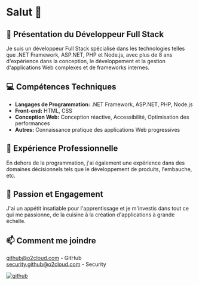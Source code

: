 # Salut 👋

## 💼 Présentation du Développeur Full Stack

Je suis un développeur Full Stack spécialisé dans les technologies telles que .NET Framework, ASP.NET, PHP et Node.js, avec plus de 8 ans d'expérience dans la conception, le développement et la gestion d'applications Web complexes et de frameworks internes.

## 💻 Compétences Techniques

- **Langages de Programmation:** .NET Framework, ASP.NET, PHP, Node.js
- **Front-end:** HTML, CSS
- **Conception Web:** Conception réactive, Accessibilité, Optimisation des performances
- **Autres:** Connaissance pratique des applications Web progressives

## 🔭 Expérience Professionnelle

En dehors de la programmation, j'ai également une expérience dans des domaines décisionnels tels que le développement de produits, l'embauche, etc.

## 🌱 Passion et Engagement

J'ai un appétit insatiable pour l'apprentissage et je m'investis dans tout ce qui me passionne, de la cuisine à la création d'applications à grande échelle.


## 📫 Comment me joindre
[github@o2cloud.com](mailto:github@o2cloud.com) - GitHub  
[security.github@o2cloud.com](mailto:security.github@o2cloud.com) - Security


[![github](https://img.icons8.com/color/2x/github--v1.png)](https://github.com/o2cloud-fr)
